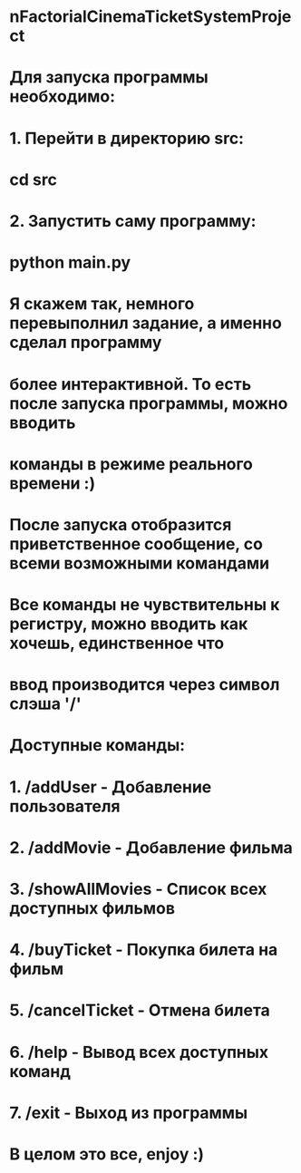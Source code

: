 # nFactorialCinemaTicketSystemProject
# Для запуска программы необходимо:
# 1. Перейти в директорию src:
# cd src
# 2. Запустить саму программу:
# python main.py


# Я скажем так, немного перевыполнил задание, а именно сделал программу 
# более интерактивной. То есть после запуска программы, можно вводить 
# команды в режиме реального времени :)

# После запуска отобразится приветственное сообщение, со всеми возможными командами

# Все команды не чувствительны к регистру, можно вводить как хочешь, единственное что
# ввод производится через символ слэша '/' 

# Доступные команды: 
# 1. /addUser - Добавление пользователя 
# 2. /addMovie - Добавление фильма
# 3. /showAllMovies - Список всех доступных фильмов
# 4. /buyTicket - Покупка билета на фильм
# 5. /cancelTicket - Отмена билета
# 6. /help - Вывод всех доступных команд
# 7. /exit - Выход из программы

# В целом это все, enjoy :)


